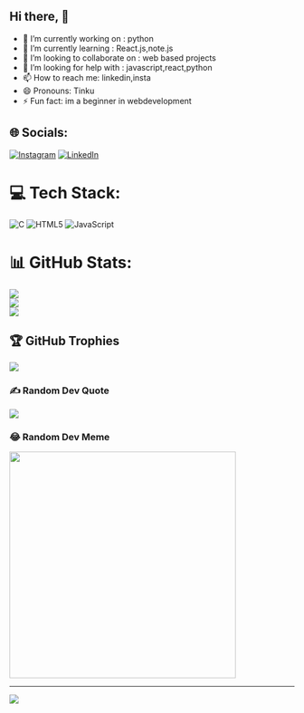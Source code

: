 <h2><b> Hi there, 👋</b></h2>


- 🔭 I’m currently working on :  python
- 🌱 I’m currently learning : React.js,note.js
- 👯 I’m looking to collaborate on : web based projects
- 🤔 I’m looking for help with : javascript,react,python
- 📫 How to reach me: linkedin,insta
- 😄 Pronouns:  Tinku
- ⚡ Fun fact:  im a beginner in webdevelopment

  
## 🌐 Socials:
[![Instagram](https://img.shields.io/badge/Instagram-%23E4405F.svg?logo=Instagram&logoColor=white)](https://instagram.com/killerchethan) [![LinkedIn](https://img.shields.io/badge/LinkedIn-%230077B5.svg?logo=linkedin&logoColor=white)](https://linkedin.com/in/https://www.linkedin.com/in/avusala-chetan-06b73927b) 

# 💻 Tech Stack:
![C](https://img.shields.io/badge/c-%2300599C.svg?style=plastic&logo=c&logoColor=white) ![HTML5](https://img.shields.io/badge/html5-%23E34F26.svg?style=plastic&logo=html5&logoColor=white) ![JavaScript](https://img.shields.io/badge/javascript-%23323330.svg?style=plastic&logo=javascript&logoColor=%23F7DF1E)
# 📊 GitHub Stats:
![](https://github-readme-stats.vercel.app/api?username=killerChetan&theme=dark&hide_border=false&include_all_commits=false&count_private=false)<br/>
![](https://github-readme-streak-stats.herokuapp.com/?user=killerChetan&theme=dark&hide_border=false)<br/>
![](https://github-readme-stats.vercel.app/api/top-langs/?username=killerChetan&theme=dark&hide_border=false&include_all_commits=false&count_private=false&layout=compact)

## 🏆 GitHub Trophies
![](https://github-profile-trophy.vercel.app/?username=killerChetan&theme=radical&no-frame=false&no-bg=true&margin-w=4)

### ✍️ Random Dev Quote
![](https://quotes-github-readme.vercel.app/api?type=horizontal&theme=radical)

### 😂 Random Dev Meme
<img src='https://randommeme-five.vercel.app/' style="height: 400px;"/>

---
[![](https://visitcount.itsvg.in/api?id=killerChetan&icon=0&color=0)](https://visitcount.itsvg.in)

<!-- Proudly created with GPRM ( https://gprm.itsvg.in ) -->
